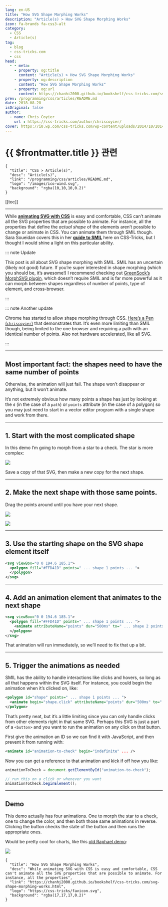 ```yaml
---
lang: en-US
title: "How SVG Shape Morphing Works"
description: "Article(s) > How SVG Shape Morphing Works"
icon: fa-brands fa-css3-alt
category:
  - CSS
  - Article(s)
tag:
  - blog
  - css-tricks.com
  - css
head:
  - - meta:
    - property: og:title
      content: "Article(s) > How SVG Shape Morphing Works"
    - property: og:description
      content: "How SVG Shape Morphing Works"
    - property: og:url
      content: https://chanhi2000.github.io/bookshelf/css-tricks.com/svg-shape-morphing-works.html
prev: /programming/css/articles/README.md
date: 2018-08-28
isOriginal: false
author:
  - name: Chris Coyier
    url : https://css-tricks.com/author/chriscoyier/
cover: https://i0.wp.com/css-tricks.com/wp-content/uploads/2014/10/2014-10-24-at-3.25-PM.png
---
```


# {{ $frontmatter.title }} 관련

```component VPCard
{
  "title": "CSS > Article(s)",
  "desc": "Article(s)",
  "link": "/programming/css/articles/README.md",
  "logo": "/images/ico-wind.svg",
  "background": "rgba(10,10,10,0.2)"
}
```

[[toc]]

---

<SiteInfo
  name="How SVG Shape Morphing Works"
  desc="While animating SVG with CSS is easy and comfortable, CSS can't animate all the SVG properties that are possible to animate. For instance, all the properties"
  url="https://css-tricks.com/svg-shape-morphing-works"
  logo="https://css-tricks/favicon.svg"
  preview="https://i0.wp.com/css-tricks.com/wp-content/uploads/2014/10/2014-10-24-at-3.25-PM.png"/>

While [**animating SVG with CSS**](/css-tricks.com/animating-svg-css.md) is easy and comfortable, CSS can’t animate all the SVG properties that are possible to animate. For instance, all the properties that define the *actual shape* of the elements aren’t possible to change or animate in CSS. You can animate them through SMIL though. Sara Soueidan covers this in her [**guide to SMIL**](/css-tricks.com/guide-svg-animations-smil.md) here on CSS-Tricks, but I thought I would shine a light on this particular ability.

::: note Update

This post is all about SVG shape morphing with SMIL. SMIL has an uncertain (likely not good) future. If you’re super interested in shape morphing (which you should be, it’s awesome!) I recommend checking out [<FontIcon icon="fas fa-globe"/>GreenSock’s MorphSVG plugin](https://greensock.com/morphSVG), which doesn’t require SMIL and is far more powerful as it can morph between shapes regardless of number of points, type of element, and cross-browser.

:::

::: note Another update

Chrome has started to allow shape morphing through CSS. [Here’s a Pen (<FontIcon icon="fa-brands fa-codepen"/>`chriscoyier`)](http://codepen.io/chriscoyier/pen/NRwANp) that demonstrates that. It’s even more limiting than SMIL though, being limited to the one browser and requiring a path with an identical number of points. Also not hardware accelerated, like all SVG.

:::

---

## Most important fact: the shapes need to have the same number of points

Otherwise, the animation will just fail. The shape won’t disappear or anything, but it won’t animate.

It’s not extremely obvious how many points a shape has just by looking at the `d` (in the case of a `path`) or `points` attribute (in the case of a polygon) so you may just need to start in a vector editor program with a single shape and work from there.

---

## 1. Start with the most complicated shape

In this demo I’m going to morph from a star to a check. The star is more complex:

![](https://i0.wp.com/css-tricks.com/wp-content/uploads/2014/10/2014-10-24-at-3.25-PM.png)

Save a copy of that SVG, then make a new copy for the next shape.

---

## 2. Make the next shape with those same points.

Drag the points around until you have your next shape.

![](https://i0.wp.com/css-tricks.com/wp-content/uploads/2014/10/dfbbd.gif)

![](https://i0.wp.com/css-tricks.com/wp-content/uploads/2014/10/2014-10-24-at-3.54-PM.png)

---

## 3. Use the starting shape on the SVG shape element itself

```xml
<svg viewBox="0 0 194.6 185.1">
  <polygon fill="#FFD41D" points=" ... shape 1 points ... ">
  </polygon>
</svg>
```

---

## 4. Add an animation element that animates to the next shape

```xml
<svg viewBox="0 0 194.6 185.1">
  <polygon fill="#FFD41D" points=" ... shape 1 points ... ">
    <animate attributeName="points" dur="500ms" to=" ... shape 2 points ... " />
  </polygon>
</svg>
```

That animation will run immediately, so we’ll need to fix that up a bit.

---

## 5. Trigger the animations as needed

SMIL has the ability to handle interactions like clicks and hovers, so long as all that happens within the SVG itself. For instance, you could begin the animation when it’s clicked on, like:

```xml
<polygon id="shape" points=" ... shape 1 points ... ">
  <animate begin="shape.click" attributeName="points" dur="500ms" to=" ... shape 2 points ..." />
</polygon>
```

That’s pretty neat, but it’s a little limiting since you can only handle clicks from other elements right in that same SVG. Perhaps this SVG is just a part of a `<button>` and you want to run the animation on any click on that button.

First give the animation an ID so we can find it with JavaScript, and then prevent it from running with:

```xml
<animate id="animation-to-check" begin="indefinite" ... />
```

Now you can get a reference to that animation and kick if off how you like:

```js
animationToCheck = document.getElementById("animation-to-check");

// run this on a click or whenever you want
animationToCheck.beginElement();
```

---

## Demo

This demo actually has four animations. One to morph the star to a check, one to change the color, and then both those same animations in reverse. Clicking the button checks the state of the button and then runs the appropriate ones.

<CodePen
  user="chriscoyier"
  slug-hash="vYvqEX"
  title="Shape Morph Button"
  :default-tab="['css','result']"
  :theme="$isDarkmode ? 'dark': 'light'"/>

Would be pretty cool for charts, like this [<FontIcon icon="fas fa-globe"/>old Raphael demo](http://raphaeljs.com/chart.html):

![](https://i0.wp.com/css-tricks.com/wp-content/uploads/2014/10/chart.gif)

<!-- TODO: add ARTICLE CARD -->
```component VPCard
{
  "title": "How SVG Shape Morphing Works",
  "desc": "While animating SVG with CSS is easy and comfortable, CSS can't animate all the SVG properties that are possible to animate. For instance, all the properties",
  "link": "https://chanhi2000.github.io/bookshelf/css-tricks.com/svg-shape-morphing-works.html",
  "logo": "https://css-tricks/favicon.svg",
  "background": "rgba(17,17,17,0.2)"
}
```
